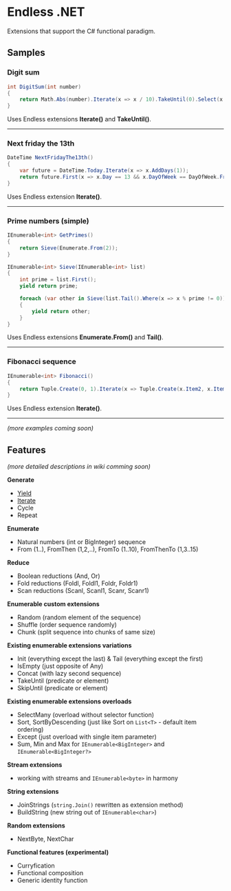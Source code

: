 # Endless .NET

Extensions that support the C# functional paradigm.


## Samples


### Digit sum

```csharp
int DigitSum(int number)
{
    return Math.Abs(number).Iterate(x => x / 10).TakeUntil(0).Select(x => x % 10).Sum();
}
```

Uses Endless extensions **Iterate()** and **TakeUntil()**.

---

### Next friday the 13th

```csharp
DateTime NextFridayThe13th()
{
    var future = DateTime.Today.Iterate(x => x.AddDays(1));
    return future.First(x => x.Day == 13 && x.DayOfWeek == DayOfWeek.Friday);
}
```

Uses Endless extension **Iterate()**.

---

### Prime numbers (simple)

```csharp
IEnumerable<int> GetPrimes()
{
    return Sieve(Enumerate.From(2));
}

IEnumerable<int> Sieve(IEnumerable<int> list)
{
    int prime = list.First();
    yield return prime;

    foreach (var other in Sieve(list.Tail().Where(x => x % prime != 0)))
    {
        yield return other;
    }
}
```

Uses Endless extensions **Enumerate.From()** and **Tail()**.

---

### Fibonacci sequence

```csharp
IEnumerable<int> Fibonacci()
{
    return Tuple.Create(0, 1).Iterate(x => Tuple.Create(x.Item2, x.Item1 + x.Item2)).Select(x => x.Item1);
}
```

Uses Endless extension **Iterate()**.

---

*(more examples coming soon)*

## Features

*(more detailed descriptions in wiki comming soon)*

**Generate**

- [Yield](https://github.com/tompazourek/Endless/wiki/Generators#yield)
- [Iterate](https://github.com/tompazourek/Endless/wiki/_preview#iterate)
- Cycle
- Repeat

**Enumerate**

- Natural numbers (int or BigInteger) sequence
- From (1..), FromThen (1,2,..), FromTo (1..10), FromThenTo (1,3..15)

**Reduce**

- Boolean reductions (And, Or)
- Fold reductions (Foldl, Foldl1, Foldr, Foldr1)
- Scan reductions (Scanl, Scanl1, Scanr, Scanr1)

**Enumerable custom extensions**
- Random (random element of the sequence)
- Shuffle (order sequence randomly)
- Chunk (split sequence into chunks of same size)

**Existing enumerable extensions variations**
- Init (everything except the last) & Tail (everything except the first)
- IsEmpty (just opposite of Any)
- Concat (with lazy second sequence)
- TakeUntil (predicate or element)
- SkipUntil (predicate or element)

**Existing enumerable extensions overloads**
- SelectMany (overload without selector function)
- Sort, SortByDescending (just like Sort on `List<T>` - default item ordering)
- Except (just overload with single item parameter)
- Sum, Min and Max for `IEnumerable<BigInteger>` and `IEnumerable<BigInteger?>`

**Stream extensions**

- working with streams and `IEnumerable<byte>` in harmony

**String extensions**

- JoinStrings (`string.Join()` rewritten as extension method)
- BuildString (new string out of `IEnumerable<char>`)

**Random extensions**

- NextByte, NextChar

**Functional features (experimental)**

- Curryfication
- Functional composition
- Generic identity function

